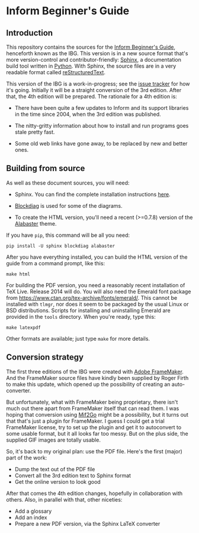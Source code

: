 Inform Beginner's Guide
=======================

Introduction
------------

This repository contains the sources for the
[Inform Beginner's Guide](http://www.firthworks.com/roger/IBG.html),
henceforth known as the IBG.  This version is in a new source format that's
more version-control and contributor-friendly:
[Sphinx](http://sphinx-doc.org), a documentation build tool written in
[Python](http://python.org).  With Sphinx, the source files are in a very
readable format called
[reStructuredText](https://en.wikipedia.org/wiki/ReStructuredText).

This version of the IBG is a work-in-progress; see the
[issue tracker](https://github.com/i6/ibg/issues) for how it's going.
Initially it will be a straight conversion of the 3rd edition.  After that,
the 4th edition will be prepared.  The rationale for a 4th edition is:

* There have been quite a few updates to Inform and its support libraries
  in the time since 2004, when the 3rd edition was published.

* The nitty-gritty information about how to install and run programs goes
  stale pretty fast.

* Some old web links have gone away, to be replaced by new and better
  ones.

Building from source
--------------------

As well as these document sources, you will need:

* Sphinx.  You can find the complete installation instructions
  [here](http://www.sphinx-doc.org/en/stable/install.html).

* [Blockdiag](https://pypi.python.org/pypi/blockdiag) is used for some of
  the diagrams.

* To create the HTML version, you'll need a recent (>=0.7.8) version of the
  [Alabaster](https://pypi.python.org/pypi/alabaster) theme.

If you have `pip`, this command will be all you need:

    pip install -U sphinx blockdiag alabaster

After you have everything installed, you can build the HTML version of the
guide from a command prompt, like this:

	make html

For building the PDF version, you need a reasonably recent installation of
TeX Live.  Release 2014 will do.  You will also need the Emerald font
package from https://www.ctan.org/tex-archive/fonts/emerald/.  This cannot
be installed with `tlmgr`, nor does it seem to be packaged by the usual
Linux or BSD distributions.  Scripts for installing and uninstalling
Emerald are provided in the `tools` directory.  When you're ready, type
this:

	make latexpdf

Other formats are available; just type `make` for more details.

Conversion strategy
-------------------

The first three editions of the IBG were created with
[Adobe FrameMaker](http://www.adobe.com/products/framemaker.html).  And the
FrameMaker source files have kindly been supplied by Roger Firth to make
this update, which opened up the possibility of creating an auto-converter.

But unfortunately, what with FrameMaker being proprietary, there isn't much
out there apart from FrameMaker itself that can read them.  I was hoping
that conversion using [Mif2Go](http://mif2go.com) might be a possibility,
but it turns out that that's just a plugin for FrameMaker.  I guess I could
get a trial FrameMaker license, try to set up the plugin and get it to
autoconvert to some usable format, but it all looks far too messy.  But on
the plus side, the supplied GIF images are totally usable.

So, it's back to my original plan: use the PDF file.  Here's the first
(major) part of the work:

* Dump the text out of the PDF file
* Convert all the 3rd edition text to Sphinx format
* Get the online version to look good

After that comes the 4th edition changes, hopefully in collaboration with
others.  Also, in parallel with that, other niceties:

* Add a glossary
* Add an index
* Prepare a new PDF version, via the Sphinx LaTeX converter
